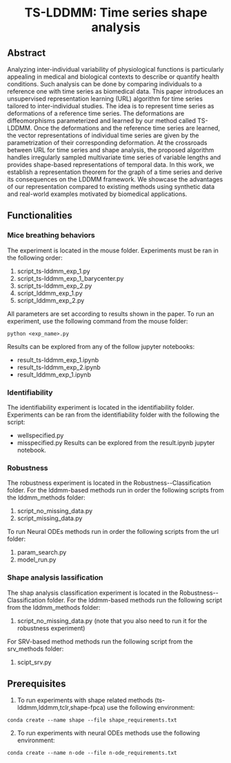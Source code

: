 <h1 align="center">TS-LDDMM: Time series shape analysis</h1>

## Abstract

Analyzing inter-individual variability of physiological functions is particularly appealing in medical and biological contexts to describe or quantify health conditions. Such analysis can be done by comparing individuals to a reference one with time series as biomedical data.
This paper introduces an unsupervised representation learning (URL) algorithm for time series tailored to inter-individual studies. The idea is to represent time series as deformations of a reference time series. The deformations are diffeomorphisms parameterized and learned by our method called TS-LDDMM. Once the deformations and the reference time series are learned, the vector representations of individual time series are given by the parametrization of their corresponding deformation. At the crossroads between URL for time series and shape analysis, the proposed algorithm handles irregularly sampled multivariate time series of variable lengths and provides shape-based representations of temporal data.
In this work, we establish a representation theorem for the graph of a time series and derive its consequences on the LDDMM framework. We showcase the advantages of our representation compared to existing methods using synthetic data and real-world examples motivated by biomedical applications.


## Functionalities
### Mice breathing behaviors
The experiment is located in the mouse folder. Experiments must be ran in the following order: 
1. script_ts-lddmm_exp_1.py
2. script_ts-lddmm_exp_1_barycenter.py
3. script_ts-lddmm_exp_2.py
4. script_lddmm_exp_1.py
5. script_lddmm_exp_2.py

All parameters are set according to results shown in the paper. To run an experiment, use the following command from the mouse folder:
  ```(bash)
  python <exp_name>.py
  ```

Results can be explored from any of the follow jupyter notebooks: 
- result_ts-lddmm_exp_1.ipynb
- result_ts-lddmm_exp_2.ipynb
- result_lddmm_exp_1.ipynb

### Identifiability
The identifiability experiment is located in the identifiability folder. Experiments can be ran from the identifiability folder with the following the script: 
- wellspecified.py
- misspecified.py
Results can be explored from the result.ipynb jupyter notebook.

### Robustness
The robustness experiment is located in the Robustness--Classification folder.
For the lddmm-based methods run in order the following scripts from the lddmm_methods folder: 
1. script_no_missing_data.py 
2. script_missing_data.py

To run Neural ODEs methods run in order the following scripts from the url folder: 
1. param_search.py 
2. model_run.py

### Shape analysis lassification
The shap analysis classification experiment is located in the Robustness--Classification folder.
For the lddmm-based methods run the following script from the lddmm_methods folder: 
1. script_no_missing_data.py (note that you also need to run it for the robustness experiment)

For SRV-based method methods run the following script from the srv_methods folder: 
1. scipt_srv.py

## Prerequisites

1.  To run experiments with shape related methods (ts-lddmm,lddmm,tclr,shape-fpca) use the following environment: 

```(bash) 
conda create --name shape --file shape_requirements.txt
``` 

2.  To run experiments with neural ODEs methods use the following environment: 

```(bash) 
conda create --name n-ode --file n-ode_requirements.txt
``` 

